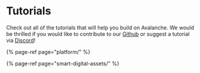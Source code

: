 # Tutorials

Check out all of the tutorials that will help you build on Avalanche. We would be thrilled if you would like to contribute to our [Github](https://github.com/ava-labs) or suggest a tutorial via [Discord](https://chat.avax.network)!

{% page-ref page="platform/" %}

{% page-ref page="smart-digital-assets/" %}


